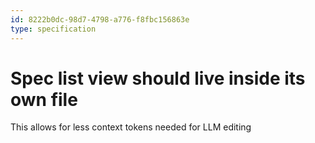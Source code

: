 ```yaml
---
id: 8222b0dc-98d7-4798-a776-f8fbc156863e
type: specification
---
```


# Spec list view should live inside its own file

This allows for less context tokens needed for LLM editing
